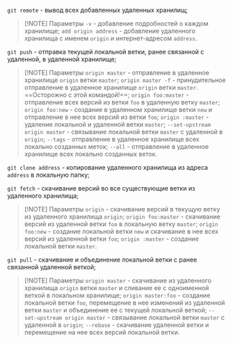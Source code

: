 `git remote` - вывод всех добавленных удаленных хранилищ;
>[!NOTE] Параметры
>`-v` - добавление подробностей о каждом хранилище;
>`add origin address` - добавление удаленного хранилища c именем `origin` и интернет-адресом `address`.

`git push` - отправка текущей локальной ветки, ранее связанной с удаленной, в удаленной хранилище;
>[!NOTE] Параметры
>`origin master` - отправление в удаленное хранилище `origin` ветки `master`;
>`origin master -f` - принудительное отправление в удаленное хранилище `origin` ветки `master`. ==Осторожно с этой командой!==;
>`origin foo:master` - отправление всех версий из ветки `foo` в удаленную ветку `master`;
>`origin foo:new` - создание в удаленном хранилище ветки `new` и отправление в нее всех версий из ветки `foo`;
>`origin :master` - удаление локальной и удаленной ветки `master`;
>`--set-upstream origin master` - связывание локальной ветки `master` с удаленной в `origin`;
>`--tags` - отправление в удаленное хранилище всех локально созданных меток;
>`--all` - отправление в удаленное хранилище всех локально созданных веток.

`git clone address` - копирование удаленного хранилища из адреса `address` в локальную папку;

`git fetch` - скачивание версий во все существующие ветки из удаленного хранилища;
>[!NOTE] Параметры
>`origin` - скачивание версий в текущую ветку из удаленного хранилища `origin`;
>`origin foo:master` - скачивание версий из удаленной ветки `foo` в локальную ветку `master`;
>`origin foo:new` - создание локальной ветки `new` и скачивание в нее всех версий из удаленной ветки `foo`;
>`origin :master` - создание локальной ветки `master`.

`git pull` - скачивание и объединение локальной ветки с ранее связанной удаленной веткой;
>[!NOTE] Параметры
>`origin master` - скачивание из удаленного хранилища `origin` ветки `master` и сливание ее с одноименной веткой в локальном хранилище;
>`origin master:foo` - создание локальной ветки `foo`, перемещение в нее изменений из удаленной ветки `master` и объединение ее с текущей локальной веткой;
>`--set-upstream origin master` - связывание локальной ветки `master` с удаленной в `origin`;
>`--rebase` - скачивание удаленной ветки и перемещение на нее всех версий локальной ветки.
